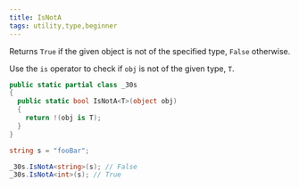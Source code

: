 ```yaml
---
title: IsNotA
tags: utility,type,beginner
---
```


Returns `True` if the given object is not of the specified type, `False` otherwise.

Use the `is` operator to check if `obj` is not of the given type, `T`.

```csharp
public static partial class _30s 
{
  public static bool IsNotA<T>(object obj) 
  {
    return !(obj is T);
  }
}
```

```csharp
string s = "fooBar";

_30s.IsNotA<string>(s); // False
_30s.IsNotA<int>(s); // True
```
